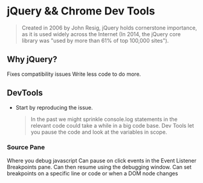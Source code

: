 # jQuery && Chrome Dev Tools

> Created in 2006 by John Resig, jQuery holds cornerstone importance, as it is used widely across the Internet (In 2014, the jQuery core library was "used by more than 61% of top 100,000 sites").

## Why jQuery?

Fixes compatibility issues
Write less code to do more.

## DevTools

- Start by reproducing the issue.
  > In the past we might sprinkle console.log statements in the relevant code could take a while in a big code base. Dev Tools let you pause the code and look at the variables in scope.

### Source Pane

Where you debug javascript
Can pause on click events in the Event Listener Breakpoints pane.
Can then resume using the debugging window.
Can set breakpoints on a specific line or code or when a DOM node changes
